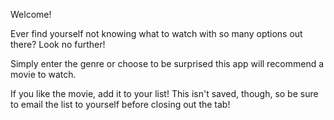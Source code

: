 Welcome! 

Ever find yourself not knowing what to watch with so many options out there? 
Look no further! 

Simply enter the genre or choose to be surprised this app will recommend a movie to watch. 

If you like the movie, add it to your list! This isn't saved, though, so be sure to email the list to yourself before closing out the tab!

